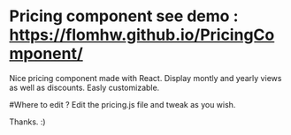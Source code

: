 # Pricing component see demo : https://flomhw.github.io/PricingComponent/
Nice pricing component made with React.
Display montly and yearly views as well as discounts.
Easly customizable.

#Where to edit ? 
Edit the pricing.js file and tweak as you wish.

Thanks. :)
